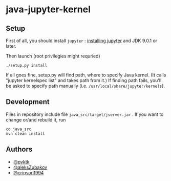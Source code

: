 # java-jupyter-kernel

## Setup
First of all, you should install ```jupyter``` : [installing jupyter](http://jupyter.readthedocs.io/en/latest/install.html) and JDK 9.0.1 or later.

Then launch (root privilegies might requried)
```
./setup.py install
``` 
If all goes fine, setup.py will find path, where to specify Java kernel. (It calls "jupyter kernelspec list"  and takes path from it.) If finding path fails, you'll be asked to specify
path manually (i.e. ```/usr/local/share/jupyter/kernels```).

## Development
Files in repository include file ```java_src/target/jserver.jar``` . If you want to change or/and rebuild
it, run 
```
cd java_src
mvn clean install
``` 

## Authors
- [@pvktk](https://github.com/pvktk)
- [@aleksZubakov](https://github.com/aleksZubakov)
- [@cripson1994](https://github.com/cripson1994)
